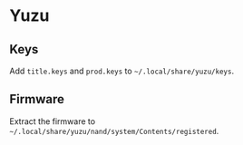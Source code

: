 # Yuzu

## Keys

Add `title.keys` and `prod.keys` to `~/.local/share/yuzu/keys`.

## Firmware

Extract the firmware to `~/.local/share/yuzu/nand/system/Contents/registered`.
